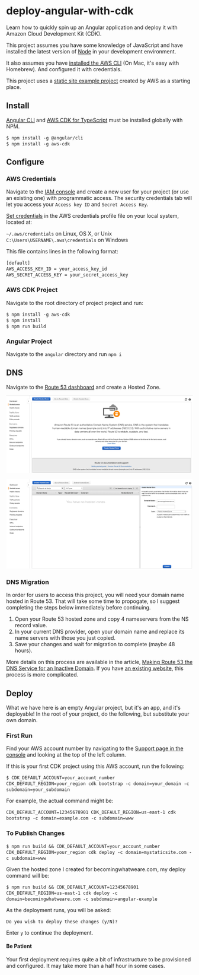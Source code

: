 # deploy-angular-with-cdk

Learn how to quickly spin up an Angular application and deploy it with Amazon Cloud Development Kit (CDK).

This project assumes you have some knowledge of JavaScript and have installed the latest version of [Node](https://nodejs.org/) in your development environment.

It also assumes you have [installed the AWS CLI](https://docs.aws.amazon.com/cli/latest/userguide/install-cliv1.html) (On Mac, it's easy with Homebrew). And configured it with credentials.

This project uses a [static site example project](https://github.com/aws-samples/aws-cdk-examples/tree/master/typescript/static-site) created by AWS as a starting place.

## Install

[Angular CLI](https://cli.angular.io/) and [AWS CDK for TypeScript](https://docs.aws.amazon.com/cdk/latest/guide/getting_started.html) must be installed globally with NPM.

```
$ npm install -g @angular/cli
$ npm install -g aws-cdk
```

## Configure

### AWS Credentials

Navigate to the [IAM console](https://console.aws.amazon.com/iam/home?region=us-east-1) and create a new user for your project (or use an existing one) with programmatic access. The security credentials tab will let you access your `Access key ID` and `Secret Access Key`.

[Set credentials](https://docs.aws.amazon.com/amazonswf/latest/awsrbflowguide/set-up-creds.html) in the AWS credentials profile file on your local system, located at:

`~/.aws/credentials` on Linux, OS X, or Unix
`C:\Users\USERNAME\.aws\credentials` on Windows

This file contains lines in the following format:

```
[default]
AWS_ACCESS_KEY_ID = your_access_key_id
AWS_SECRET_ACCESS_KEY = your_secret_access_key
```

### AWS CDK Project

Navigate to the root directory of project project and run:

```
$ npm install -g aws-cdk
$ npm install
$ npm run build
```

### Angular Project

Navigate to the `angular` directory and run `npm i`

## DNS

Navigate to the [Route 53 dashboard](https://console.aws.amazon.com/route53/home?region=us-west-2#hosted-zones:) and create a Hosted Zone.

![alt text](/rm-img/hosted-zones.png "Empty Route 53 Hosted Zones Page")

![alt text](/rm-img/create-hosted-zone.png "Adding a zone")

### DNS Migration

In order for users to access this project, you will need your domain name hosted in Route 53. That will take some time to propogate, so I suggest completing the steps below immediately before continuing.

1. Open your Route 53 hosted zone and copy 4 nameservers from the NS record value.
2. In your current DNS provider, open your domain name and replace its name servers with those you just copied.
3. Save your changes and wait for migration to complete (maybe 48 hours).

More details on this process are available in the article, [Making Route 53 the DNS Service for an Inactive Domain](https://docs.aws.amazon.com/Route53/latest/DeveloperGuide/migrate-dns-domain-inactive.html). If you have [an existing website](https://docs.aws.amazon.com/Route53/latest/DeveloperGuide/migrate-dns-domain-in-use.html), this process is more complicated.

## Deploy

What we have here is an empty Angular project, but it's an app, and it's deployable! In the root of your project, do the following, but substitute your own domain.

### First Run

Find your AWS account number by navigating to the [Support page in the console](https://console.aws.amazon.com/support/home#/) and looking at the top of the left column.

If this is your first CDK project using this AWS account, run the following:

```
$ CDK_DEFAULT_ACCOUNT=your_account_number CDK_DEFAULT_REGION=your_region cdk bootstrap -c domain=your_domain -c subdomain=your_subdomain
```

For example, the actual command might be:

```
CDK_DEFAULT_ACCOUNT=12345678901 CDK_DEFAULT_REGION=us-east-1 cdk bootstrap -c domain=example.com -c subdomain=www
```

### To Publish Changes

```
$ npm run build && CDK_DEFAULT_ACCOUNT=your_account_number CDK_DEFAULT_REGION=your_region cdk deploy -c domain=mystaticsite.com -c subdomain=www
```

Given the hosted zone I created for becomingwhatweare.com, my deploy command will be:

```
$ npm run build && CDK_DEFAULT_ACCOUNT=12345678901 CDK_DEFAULT_REGION=us-east-1 cdk deploy -c domain=becomingwhatweare.com -c subdomain=angular-example
```

As the deployment runs, you will be asked:

```
Do you wish to deploy these changes (y/N)?
```

Enter `y` to continue the deployment.

#### Be Patient

Your first deployment requires quite a bit of infrastructure to be provisioned and configured. It may take more than a half hour in some cases.
